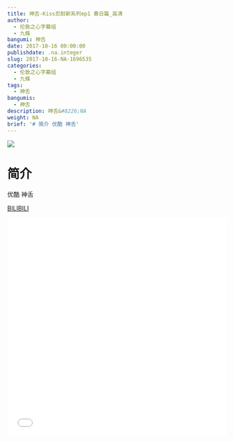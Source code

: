 ```yaml
---
title: 神舌-Kiss忍耐新系列ep1 春日篇_高清
author:
  - 伦敦之心字幕组
  - 九條
bangumi: 神舌
date: 2017-10-16 00:00:00
publishdate: .na.integer
slug: 2017-10-16-NA-1696535
categories:
  - 伦敦之心字幕组
  - 九條
tags:
  - 神舌
bangumis:
  - 神舌
description: 神舌&#8226;NA
weight: NA
brief: '# 简介 优酷 神舌'
---
```


![](https://i.imgur.com/JEXSEHn.png)

# 简介  
优酷 神舌

  [BILIBILI](https://www.bilibili.com/video/av1696535/)


<div class="vcontainer">  <iframe class='video' src="//www.bilibili.com/blackboard/player.html?aid=1696535" width="100%" height="500" frameborder="0" allowfullscreen="allowfullscreen"></iframe></div>
